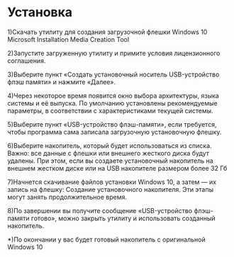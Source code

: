 # Установка
1)Скачать утилиту для создания загрузочной флешки Windows 10 Microsoft Installation Media Creation Tool

2)Запустите загруженную утилиту и примите условия лицензионного соглашения.

3)Выберите пункт «Создать установочный носитель USB-устройство флэш памяти» и нажмите «Далее».

4)Через некоторое время появится окно выбора архитектуры, языка системы и её выпуска. 
По умолчанию установлены рекомендуемые параметры, в соответствии с характеристиками текущей системы.

5)Выберите пункт «USB-устройство флэш-памяти», если требуется, чтобы программа сама записала загрузочную установочную флешку.

6)Выберите накопитель, который будет использоваться из списка. Важно: все данные с флешки или внешнего жесткого диска будут удалены. 
При этом, если вы создаете установочный накопитель на внешнем жестком диске или на USB накопителе размером более 32 Гб

7)Начнется скачивание файлов установки Windows 10, а затем — их запись на флешку: Создание установочного накопителя. Эти этапы могут занять продолжительное время.

8)По завершении вы получите сообщение «USB-устройство флэш-памяти готово», можно закрыть утилиту и использовать созданный накопитель.

*)По окончании у вас будет готовый накопитель с оригинальной Windows 10

